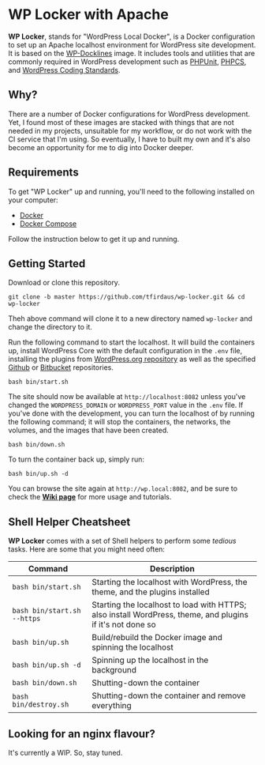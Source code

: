 # WP Locker with Apache

**WP Locker**, stands for "WordPress Local Docker", is a Docker configuration to set up an Apache localhost environment for WordPress site development. It is based on the [WP-Docklines](https://github.com/tfirdaus/wp-docklines) image. It includes tools and utilities that are commonly required in WordPress development such as [PHPUnit](https://phpunit.de/), [PHPCS](https://github.com/squizlabs/PHP_CodeSniffer), and [WordPress Coding Standards](https://github.com/WordPress-Coding-Standards/WordPress-Coding-Standards).

## Why?

There are a number of Docker configurations for WordPress development. Yet, I found most of these images are stacked with things that are not needed in my projects, unsuitable for my workflow, or do not work with the CI service that I'm using. So eventually, I have to built my own and it's also become an opportunity for me to dig into Docker deeper.

## Requirements

To get "WP Locker" up and running, you'll need to the following installed on your computer:

- [Docker](https://www.docker.com/)
- [Docker Compose](https://docs.docker.com/compose/)

Follow the instruction below to get it up and running.

## Getting Started

Download or clone this repository.

```shell
git clone -b master https://github.com/tfirdaus/wp-locker.git && cd wp-locker
```

Theh above command will clone it to a new directory named `wp-locker` and change the directory to it.

Run the following command to start the localhost. It will build the containers up, install WordPress Core with the default configuration in the `.env` file, installing the plugins from [WordPress.org repository](https://wordpress.org/plugins/) as well as the specified [Github](https://github.com/) or [Bitbucket](https://bitbucket.org/) repositories.

```shell
bash bin/start.sh
```

The site should now be available at `http://localhost:8082` unless you've changed the `WORDPRESS_DOMAIN` or `WORDPRESS_PORT` value in the `.env` file. If you've done with the development, you can turn the localhost of by running the following command; it will stop the containers, the networks, the volumes, and the images that have been created.

```shell
bash bin/down.sh
```

To turn the container back up, simply run:

```shell
bash bin/up.sh -d
```

You can browse the site again at `http://wp.local:8082`, and be sure to check the **[Wiki page](https://github.com/tfirdaus/wp-locker/wiki)** for more usage and tutorials.

## Shell Helper Cheatsheet

**WP Locker** comes with a set of Shell helpers to perform some _tedious_ tasks. Here are some that you might need often:

| Command | Description |
| --- | --- |
| `bash bin/start.sh` | Starting the localhost with WordPress, the theme, and the plugins installed |
| `bash bin/start.sh --https` | Starting the localhost to load with HTTPS; also install WordPress, theme, and plugins if it's not done so |
| `bash bin/up.sh` | Build/rebuild the Docker image and spinning the localhost |
| `bash bin/up.sh -d` | Spinning up the localhost in the background |
| `bash bin/down.sh` | Shutting-down the container |
| `bash bin/destroy.sh` | Shutting-down the container and remove everything |

## Looking for an nginx flavour?

It's currently a WIP. So, stay tuned.
